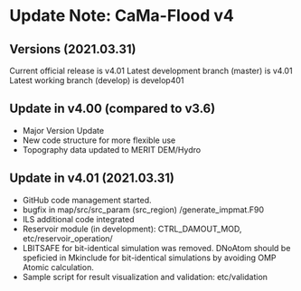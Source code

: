 # Update Note: CaMa-Flood v4

## Versions (2021.03.31)
Current official release is v4.01
Latest development branch (master)  is v4.01
Latest working     branch (develop) is develop401

## Update in v4.00 (compared to v3.6)
- Major Version Update
- New code structure for more flexible use
- Topography data updated to MERIT DEM/Hydro

## Update in v4.01 (2021.03.31)
- GitHub code management started.
- bugfix in map/src/src_param (src_region) /generate_impmat.F90 
- ILS additional code integrated
- Reservoir module (in development): CTRL_DAMOUT_MOD, etc/reservoir_operation/  
- LBITSAFE for bit-identical simulation was removed. DNoAtom should be speficied in Mkinclude for bit-identical simulations by avoiding OMP Atomic calculation.
- Sample script for result visualization and validation: etc/validation 
